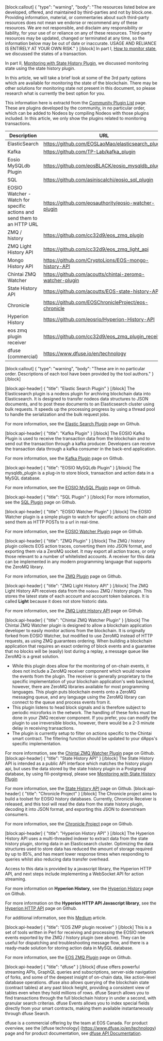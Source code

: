 
[block:callout]
{
  "type": "warning",
  "body": "The resources listed below are developed, offered, and maintained by third-parties and not by block.one. Providing information, material, or commentaries about such third-party resources does not mean we endorse or recommend any of these resources. We are not responsible, and disclaim any responsibility or liability, for your use of or reliance on any of these resources. Third-party resources may be updated, changed or terminated at any time, so the information below may be out of date or inaccurate. USAGE AND RELIANCE IS ENTIRELY AT YOUR OWN RISK."
}
[/block]
In part I, [How to monitor state](doc:how-to-monitor-state), we discussed the states of a transaction.

In part II, [Monitoring with State History Plugin](doc:monitoring-with-state-history), we discussed monitoring state using the state history plugin.

In this article, we will take a brief look at some of the 3rd party options which are available for monitoring the state of the blockchain. There may be other solutions for monitoring state not present in this document, so please research what is currently the best option for you.   

This information here is extractd from the [Community Plugin List](https://github.com/EOSIO/eos/blob/master/plugins/COMMUNITY.md) page. These are plugins developed by the community, in no particular order, which can be added to Nodeos by compiling Nodeos with those plugins included. In this article, we only show the plugins related to monitoring transactions.

| Description | URL |
| ----------- | --- |
| ElasticSearch | https://github.com/EOSLaoMao/elasticsearch_plugin |
| Kafka | https://github.com/TP-Lab/kafka_plugin |
| Eosio MySQLdb Plugin | https://github.com/eosBLACK/eosio_mysqldb_plugin |
| SQL | https://github.com/asiniscalchi/eosio_sql_plugin |
| EOSIO Watcher - Watch for specific actions and send them to an HTTP URL | https://github.com/eosauthority/eosio-watcher-plugin |
| ZMQ / history | https://github.com/cc32d9/eos_zmq_plugin |
| ZMQ Light History API | https://github.com/cc32d9/eos_zmq_light_api |
| Mongo History API | https://github.com/CryptoLions/EOS-mongo-history-API |
| Chintai ZMQ Watcher | https://github.com/acoutts/chintai-zeromq-watcher-plugin |
| State History API | https://github.com/acoutts/EOS-state-history-API |
| Chronicle |  https://github.com/EOSChronicleProject/eos-chronicle |
| Hyperion History  |  https://github.com/eosrio/Hyperion-History-API |
| eos zmq plugin receiver |  https://github.com/cc32d9/eos_zmq_plugin_receiver |
| dfuse (commercial) |  https://www.dfuse.io/en/technology |
[block:callout]
{
  "type": "warning",
  "body": "These are in no particular order. Descriptions of each tool have been provided by the tool authors."
}
[/block]

[block:api-header]
{
  "title": "Elastic Search Plugin"
}
[/block]
The Elasticsearch plugin is a nodeos plugin for archiving blockchain data into Elasticsearch. It is designed to transfer nodeos data structures to JSON documents, and to post these documents to an  Elasticsearch cluster using bulk requests. It speeds up the processing progress by using a thread pool to handle the serialization and the bulk request jobs.

For more information, see the [Elastic Search Plugin](https://github.com/EOSLaoMao/elasticsearch_plugin) page on Github.

[block:api-header]
{
  "title": "Kafka Plugin"
}
[/block]
The EOSIO Kafka Plugin is used to receive the transaction data from the blockchain and to send out the transaction through a kafka producer. Developers can receive the transaction data through a kafka consumer in the back-end application.

For more information, see the [Kafka Plugin](https://github.com/TP-Lab/kafka_plugin) page on Github. 

[block:api-header]
{
  "title": "EOSIO MySQLdb Plugin"
}
[/block]
The mysqldb_plugin is a plug-in to store block, transaction and action data in a MySQL database.

For more information, see the [EOSIO MySQL Plugin](https://github.com/eosBLACK/eosio_mysqldb_plugin) page on Github. 


[block:api-header]
{
  "title": "SQL Plugin"
}
[/block]
For more information, see the [SQL Plugin](https://github.com/asiniscalchi/eosio_sql_plugin) page on Github. 



[block:api-header]
{
  "title": "EOSIO Watcher Plugin"
}
[/block]
The EOSIO Watcher plugin is a simple plugin to watch for specific actions on chain and send them as HTTP POSTs to a url in real-time.

For more information, see the [EOSIO Watcher Plugin](https://github.com/eosauthority/eosio-watcher-plugin) page on Github. 


[block:api-header]
{
  "title": "ZMQ Plugin"
}
[/block]
The ZMQ / history plugin collects EOS action traces, converting them into JSON format, and exporting them via a ZeroMQ socket. It may export all action traces, or only those relevant to a number of whitelisted accounts. A receiver for this data can be implemented in any modern programming language that supports the ZeroMQ library.

For more information, see the [ZMQ Plugin](https://github.com/cc32d9/eos_zmq_plugin) page on Github.

[block:api-header]
{
  "title": "ZMQ Light History API"
}
[/block]
The ZMQ Light History API receives data from the `nodeos`  ZMQ / history plugin. This stores the latest state of each account and account token balances. It is called **Light** because it does not store historic data. 


For more information, see the [ZMQ Light History API](https://github.com/cc32d9/eosio_light_api) page on Github.
 
 
[block:api-header]
{
  "title": "Chintai ZMQ Watcher Plugin"
}
[/block]
The Chintai ZMQ Watcher plugin is designed to allow a blockchain application developer to easily monitor actions from the blockchain. It is originally forked from EOSIO Watcher, but modified to use ZeroMQ instead of HTTP requests, as using ZMQ guarantees ordering. When building a blockchain application that requires an exact ordering of block events and a guarantee that no blocks will be (easily) lost during a replay, a message queue like ZeroMQ is a great solution.
 
- While this plugin does allow for the monitoring of on-chain events, it does not include a ZeroMQ receiver component which would receive the events from the plugin. The receiver is generally proprietary to the specific implementation of your blockchain application's web backend, however, there are ZeroMQ libraries available for most programming languages. This plugin puts blockchain events onto a ZeroMQ messaging queue, and any language using the ZeroMQ library can connect to the queue and process events from it. 
- This plugin listens to head block signals and is therefore subject to periodic microforks in the network. The handling of these forks must be done in your ZMQ receiver component. If you prefer, you can modify the plugin to use irreversible blocks, however, there would be a 2-3 minute delay in receiving transactions. 
- The plugin is currently setup to filter on actions specific to the Chintai smart contract. The filtering function should be updated to your dApps's specific implementation. 

For more information, see the [Chintai ZMQ Watcher Plugin](https://github.com/acoutts/chintai-zeromq-watcher-plugin) page on Github.
[block:api-header]
{
  "title": "State History API"
}
[/block]
The State History API is intended as a public API interface which matches the history plugin api, but uses the data stored by the state history plugin in a Postgresql database, by using fill-postgresql, please see [Monitoring with State History Plugin](doc:monitoring-with-state-history)

For more information, see the [State History API](https://github.com/acoutts/EOS-state-history-API) page on Github.
[block:api-header]
{
  "title": "Chronicle Project"
}
[/block]
The Chronicle project aims to build a toolset for EOSIO history databases. Currently, Chronicle Receiver is released, and this tool will read the data from the state history plugin, decoding it into JSON format, and exporting this JSON to downstream consumers. 

For more information, see the [Chronicle Project](https://github.com/EOSChronicleProject/eos-chronicle) page on Github.

[block:api-header]
{
  "title": "Hyperion History API"
}
[/block]
The Hyperion History API uses a multi-threaded indexer to extract data from the state history plugin, storing data in an Elasticsearch cluster. Optimizing the data structures used to store data has reduced the amount of storage required by up to 85%, and has meant lower response times when responding to queries whilst also reducing data transfer overhead.

Access to this data is provided by a javascript library, the Hyperion HTTP API, and next steps include implementing a WebSocket API for action streaming. 

For more information on **Hyperion History**, see the [Hyperion History](https://github.com/eosrio/Hyperion-History-API) page on Github.

For more information on the **Hyperion HTTP API Javascript library**, see the [Hyperion HTTP API](https://github.com/eoscafe/hyperion-api) page on Github.

For additional information, see this [Medium](https://medium.com/@eosriobrazil/presenting-hyperion-history-api-solution-f8a8fda5865b) article. 




[block:api-header]
{
  "title": "EOS ZMP plugin receiver"
}
[/block]
This is a set of tools written in Perl for receiving and processing the EOSIO network events exported by the ZMQ / history plugin (see above). They can be useful for dispatching and troubleshooting  message flow, and there is a ready-made solution for storing action data in MySQL database.

For more information, see the [EOS ZMQ Plugin](https://github.com/cc32d9/eos_zmq_plugin_receiver) page on Github.

[block:api-header]
{
  "title": "dfuse"
}
[/block]
dfuse offers powerful streaming APIs, GraphQL queries and subscriptions, server-side navigation of forks, and some of the deepest insight of on-chain data, like action-level database operations. dfuse also allows querying of the blockchain state (contract tables) at any past block height, providing a consistent view of tables even when they hold millions of rows. dfuse Search allows you to find transactions through the full blockchain history in under a second, with granular search criterias. dfuse Events allows you to index special fields directly from your smart contracts, making them available instantaneously through dfuse Search.

dfuse is a commercial offering by the team at EOS Canada. For product overview, see the [dfuse technology]
(https://www.dfuse.io/en/technology) page and for product documentation, see [dfuse API Documentation](https://docs.dfuse.io/).
